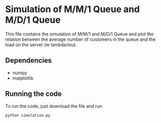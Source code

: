 # Simulation of M/M/1 Queue and M/D/1 Queue
This file contains the simulation of M/M/1 and M/D/1 Queue and plot the relation between the average number of customers in the queue and the load on the server (ie lambda/mu).
## Dependencies
+ numpy 
+ matplotlib
## Running the code
To run the code, just download the file and run
```bash
python simulation.py
```
